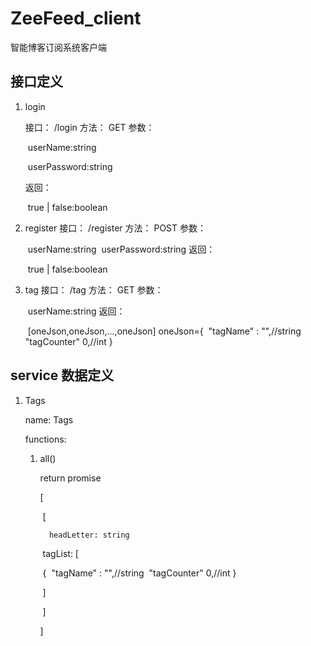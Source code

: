 # ZeeFeed_client
智能博客订阅系统客户端

## 接口定义
1. login

   接口： /login
   方法： GET
   参数： 

   ​	userName:string

   ​	userPassword:string

   返回： 

   ​	true | false:boolean

2. register
   接口： /register
   方法： POST
   参数：

   ​	 userName:string
   ​	 userPassword:string
   返回： 

   ​	true | false:boolean

3. tag
   接口： /tag
   方法： GET
   参数： 

   ​	userName:string
   返回： 

   ​	[oneJson,oneJson,...,oneJson]
      	oneJson={
   ​		"tagName" : "",//string
   ​		"tagCounter" 0,//int
      	}

## service 数据定义

1. Tags

   name: Tags

   functions:

   1. all()

      return promise

      [

      ​	[

       		headLetter: string

      ​		 tagList: [

      ​			{
      ​			"tagName" : "",//string
      ​			"tagCounter" 0,//int
         			}

      ​			]

      ​	]

      ]